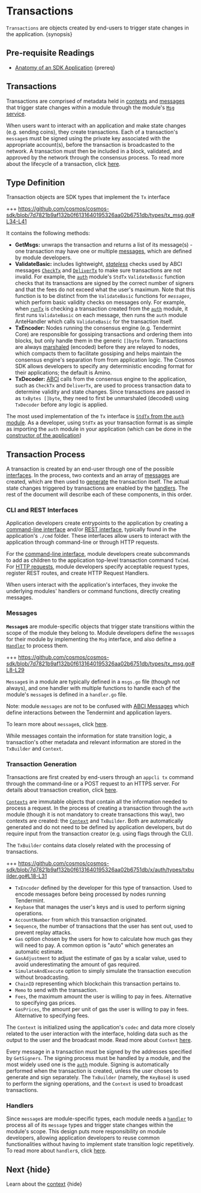 <!--
order: 2
-->

# Transactions

`Transactions` are objects created by end-users to trigger state changes in the application. {synopsis}

## Pre-requisite Readings

* [Anatomy of an SDK Application](../basics/app-anatomy.md) {prereq}

## Transactions

Transactions are comprised of metadata held in [contexts](./context.md) and [messages](../building-modules/messages-and-queries.md) that trigger state changes within a module through the module's [`Msg` service](../building-modules/msg-services.md).

When users want to interact with an application and make state changes (e.g. sending coins), they create transactions. Each of a transaction's `message`s must be signed using the private key associated with the appropriate account(s), before the transaction is broadcasted to the network. A transaction must then be included in a block, validated, and approved by the network through the consensus process. To read more about the lifecycle of a transaction, click [here](../basics/tx-lifecycle.md).

## Type Definition

Transaction objects are SDK types that implement the `Tx` interface

+++ https://github.com/cosmos/cosmos-sdk/blob/7d7821b9af132b0f6131640195326aa02b6751db/types/tx_msg.go#L34-L41

It contains the following methods:

* **GetMsgs:** unwraps the transaction and returns a list of its message(s) - one transaction may have one or multiple [messages](../building-modules/messages-and-queries.md#messages), which are defined by module developers.
* **ValidateBasic:** includes lightweight, [*stateless*](../basics/tx-lifecycle.md#types-of-checks) checks used by ABCI messages [`CheckTx`](./baseapp.md#checktx) and [`DeliverTx`](./baseapp.md#delivertx) to make sure transactions are not invalid. For example, the [`auth`](https://github.com/cosmos/cosmos-sdk/tree/master/x/auth) module's `StdTx` `ValidateBasic` function checks that its transactions are signed by the correct number of signers and that the fees do not exceed what the user's maximum. Note that this function is to be distinct from the `ValidateBasic` functions for *`messages`*, which perform basic validity checks on messages only. For example, when [`runTx`](./baseapp.md#runtx) is checking a transaction created from the [`auth`](https://github.com/cosmos/cosmos-sdk/tree/master/x/auth/spec) module, it first runs `ValidateBasic` on each message, then runs the `auth` module AnteHandler which calls `ValidateBasic` for the transaction itself.
* **TxEncoder:** Nodes running the consensus engine (e.g. Tendermint Core) are responsible for gossiping transactions and ordering them into blocks, but only handle them in the generic `[]byte` form. Transactions are always [marshaled](./encoding.md) (encoded) before they are relayed to nodes, which compacts them to facilitate gossiping and helps maintain the consensus engine's separation from from application logic. The Cosmos SDK allows developers to specify any deterministic encoding format for their applications; the default is Amino.
* **TxDecoder:** [ABCI](https://tendermint.com/docs/spec/abci/) calls from the consensus engine to the application, such as `CheckTx` and `DeliverTx`, are used to process transaction data to determine validity and state changes. Since transactions are passed in as `txBytes []byte`, they need to first be unmarshaled (decoded) using `TxDecoder` before any logic is applied.

The most used implementation of the `Tx` interface is  [`StdTx` from the `auth` module](https://github.com/cosmos/cosmos-sdk/blob/master/x/auth/types/stdtx.go). As a developer, using `StdTx` as your transaction format is as simple as importing the `auth` module in your application (which can be done in the [constructor of the application](../basics/app-anatomy.md#constructor-function)) 

## Transaction Process

A transaction is created by an end-user through one of the possible [interfaces](#interfaces). In the process, two contexts and an array of [messages](#messages) are created, which are then used to [generate](#transaction-generation) the transaction itself. The actual state changes triggered by transactions are enabled by the [handlers](#handlers). The rest of the document will describe each of these components, in this order.

### CLI and REST Interfaces

Application developers create entrypoints to the application by creating a [command-line interface](../interfaces/cli.md) and/or [REST interface](../interfaces/rest.md), typically found in the application's `./cmd` folder. These interfaces allow users to interact with the application through command-line or through HTTP requests.

For the [command-line interface](../building-modules/module-interfaces.md#cli), module developers create subcommands to add as children to the application top-level transaction command `TxCmd`. For [HTTP requests](../building-modules/module-interfaces.md#legacy-rest), module developers specify acceptable request types, register REST routes, and create HTTP Request Handlers.

When users interact with the application's interfaces, they invoke the underlying modules' handlers or command functions, directly creating messages.

### Messages

**`Message`s** are module-specific objects that trigger state transitions within the scope of the module they belong to. Module developers define the `message`s for their module by implementing the `Msg` interface, and also define a [`Handler`](../building-modules/msg-services.md#handler-type) to process them.

+++ https://github.com/cosmos/cosmos-sdk/blob/7d7821b9af132b0f6131640195326aa02b6751db/types/tx_msg.go#L8-L29

`Message`s in a module are typically defined in a `msgs.go` file (though not always), and one handler with multiple functions to handle each of the module's `message`s is defined in a `handler.go` file.

Note: module `messages` are not to be confused with [ABCI Messages](https://tendermint.com/docs/spec/abci/abci.html#messages) which define interactions between the Tendermint and application layers.

To learn more about `message`s, click [here](../building-modules/messages-and-queries.md#messages).

While messages contain the information for state transition logic, a transaction's other metadata and relevant information are stored in the `TxBuilder` and `Context`.

### Transaction Generation

Transactions are first created by end-users through an `appcli tx` command through the command-line or a POST request to an HTTPS server. For details about transaction creation, click [here](../basics/tx-lifecycle.md#transaction-creation).

[`Contexts`](https://godoc.org/context) are immutable objects that contain all the information needed to process a request. In the process of creating a transaction through the `auth` module (though it is not mandatory to create transactions this way), two contexts are created: the [`Context`](../interfaces/query-lifecycle.md#context) and `TxBuilder`. Both are automatically generated and do not need to be defined by application developers, but do require input from the transaction creator (e.g. using flags through the CLI).

The `TxBuilder` contains data closely related with the processing of transactions.

+++ https://github.com/cosmos/cosmos-sdk/blob/7d7821b9af132b0f6131640195326aa02b6751db/x/auth/types/txbuilder.go#L18-L31

* `TxEncoder` defined by the developer for this type of transaction. Used to encode messages before being processed by nodes running Tendermint.
* `Keybase` that manages the user's keys and is used to perform signing operations.
* `AccountNumber` from which this transaction originated.
* `Sequence`, the number of transactions that the user has sent out, used to prevent replay attacks.
* `Gas` option chosen by the users for how to calculate how much gas they will need to pay. A common option is "auto" which generates an automatic estimate.
* `GasAdjustment` to adjust the estimate of gas by a scalar value, used to avoid underestimating the amount of gas required.
* `SimulateAndExecute` option to simply simulate the transaction execution without broadcasting.
* `ChainID` representing which blockchain this transaction pertains to.
* `Memo` to send with the transaction.
* `Fees`, the maximum amount the user is willing to pay in fees. Alternative to specifying gas prices.
* `GasPrices`, the amount per unit of gas the user is willing to pay in fees. Alternative to specifying fees.

The `Context` is initialized using the application's `codec` and data more closely related to the user interaction with the interface, holding data such as the output to the user and the broadcast mode. Read more about `Context` [here](../interfaces/query-lifecycle.md#context).

Every message in a transaction must be signed by the addresses specified by `GetSigners`. The signing process must be handled by a module, and the most widely used one is the [`auth`](https://github.com/cosmos/cosmos-sdk/tree/master/x/auth/spec) module. Signing is automatically performed when the transaction is created, unless the user choses to generate and sign separately. The `TxBuilder` (namely, the `KeyBase`) is used to perform the signing operations, and the `Context` is used to broadcast transactions.

### Handlers

Since `message`s are module-specific types, each module needs a [`handler`](../building-modules/msg-services.md#handler-type) to process all of its `message` types and trigger state changes within the module's scope. This design puts more responsibility on module developers, allowing application developers to reuse common functionalities without having to implement state transition logic repetitively. To read more about `handler`s, click [here](../building-modules/msg-services.md#handler-type).

## Next {hide}

Learn about the [context](./context.md) {hide}
